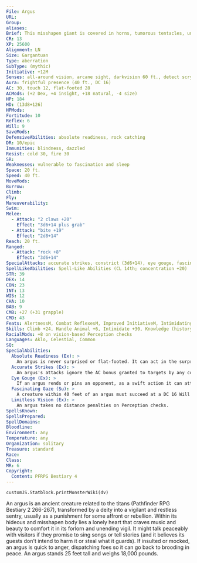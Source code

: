 ```yaml
---
File: Argus
URL: 
Group: 
aliases: 
Brief: This misshapen giant is covered in horns, tumorous tentacles, unsightly warts, and strange, staring eyes.
CR: 13
XP: 25600
Alignment: LN
Size: Gargantuan
Type: aberration
SubType: (mythic)
Initiative: +12M
Senses: all-around vision, arcane sight, darkvision 60 ft., detect scrying, limitless vision, mistsight, see in darkness, true seeing; Perception +29
Aura: frightful presence (40 ft., DC 16)
AC: 30, touch 12, flat-footed 28
ACMods: (+2 Dex, +4 insight, +18 natural, -4 size)
HP: 184
HD: (13d8+126)
HPMods: 
Fortitude: 10
Reflex: 6
Will: 9
SaveMods: 
DefensiveAbilities: absolute readiness, rock catching
DR: 10/epic
Immunities: blindness, dazzled
Resist: cold 30, fire 30
SR: 
Weaknesses: vulnerable to fascination and sleep
Space: 20 ft.
Speed: 40 ft.
MoveMods: 
Burrow: 
Climb: 
Fly: 
Maneuverability: 
Swim: 
Melee: 
  - Attack: "2 claws +20"
    Effect: "3d6+14 plus grab"
  - Attack: "bite +19"
    Effect: "2d8+14"
Reach: 20 ft.
Ranged: 
  - Attack: "rock +8"
    Effect: "3d6+14"
SpecialAttacks: accurate strikes, constrict (3d6+14), eye gouge, fascinating gaze, mythic power (6/day, surge +1d8), rend (2 claws, 3d6+21), rock throwing (200 ft.)
SpellLikeAbilities: Spell-Like Abilities (CL 14th; concentration +20)  Constant-arcane sight, detect scrying, true seeing   At Will-arcane eye, clairaudience/ clairvoyance, status, true strike   3/day-quickened true strike
STR: 39
DEX: 14
CON: 23
INT: 13
WIS: 12
CHA: 10
BAB: 9
CMB: +27 (+31 grapple)
CMD: 43
Feats: AlertnessM, Combat ReflexesM, Improved InitiativeM, Intimidating Prowess, Quicken Spell-Like Ability (true strike), Skill Focus (Perception), Weapon Focus (claw)
Skills: Climb +24, Handle Animal +6, Intimidate +30, Knowledge (history) +10, Perception +29 (+37 on vision-based Perception checks), Sense Motive +23, Swim +24
RacialMods: +8 on vision-based Perception checks
Languages: Aklo, Celestial, Common
SQ: 
SpecialAbilities:
  Absolute Readiness (Ex): >
    An argus is never surprised or flat-footed. It can act in the surprise round as if it were a normal round.
  Accurate Strikes (Ex): >
    An argus's attacks ignore the AC bonus granted to targets by any cover less than total cover, and the miss chance granted to targets by any concealment less than total concealment.
  Eye Gouge (Ex): >
    If an argus rends or pins an opponent, as a swift action it can attempt a dirty trick maneuver to blind the target. If its combat maneuver check exceeds the DC by 10 or more, the opponent is permanently blinded.
  Fascinating Gaze (Su): >
    A creature within 40 feet of an argus must succeed at a DC 16 Will saving throw or be fascinated for 5d6 rounds. If the creature has 4 or fewer Hit Dice, it is instead dazed for 5d6 rounds. An argus can't use this ability in the same round it uses frightful presence. The save DC is Charisma-based.
  Limitless Vision (Ex): >
    An argus takes no distance penalties on Perception checks.
SpellsKnown: 
SpellsPrepared: 
SpellDomains: 
Bloodline: 
Environment: any
Temperature: any
Organization: solitary
Treasure: standard
Race: 
Class: 
MR: 6
Copyright:
  Content: PFRPG Bestiary 4
---
```

```dataviewjs
customJS.Statblock.printMonsterWiki(dv)
```
An argus is an ancient creature related to the titans (Pathfinder RPG Bestiary 2 266-267), transformed by a deity into a vigilant and restless sentry, usually as a punishment for some affront or rebellion. Within its hideous and misshapen body lies a lonely heart that craves music and beauty to comfort it in its forlorn and unending vigil. It might talk peaceably with visitors if they promise to sing songs or tell stories (and it believes its guests don't intend to harm it or steal what it guards). If insulted or mocked, an argus is quick to anger, dispatching foes so it can go back to brooding in peace. An argus stands 25 feet tall and weighs 18,000 pounds.
